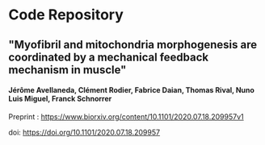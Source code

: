 # Code Repository

## "Myofibril and mitochondria morphogenesis are coordinated by a mechanical feedback mechanism in muscle"
#### Jérôme Avellaneda, Clément Rodier, Fabrice Daian, Thomas Rival, Nuno Luis Miguel, Franck Schnorrer

Preprint : https://www.biorxiv.org/content/10.1101/2020.07.18.209957v1

doi: https://doi.org/10.1101/2020.07.18.209957
